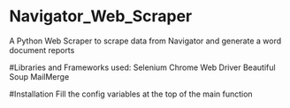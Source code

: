 # Navigator_Web_Scraper
A Python Web Scraper to scrape data from Navigator and generate a word document reports

#Libraries and Frameworks used:
Selenium
Chrome Web Driver
Beautiful Soup
MailMerge

#Installation
Fill the config variables at the top of the main function

